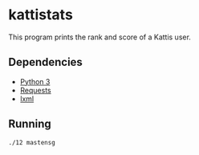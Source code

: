 kattistats
==========

This program prints the rank and score of a Kattis user.

Dependencies
------------

* [Python 3](https://www.python.org/)
* [Requests](http://docs.python-requests.org/en/latest/)
* [lxml](http://lxml.de/)

Running
-------

    ./12 mastensg
